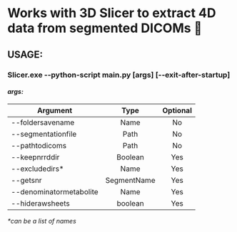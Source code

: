 # Works with 3D Slicer to extract 4D data from segmented DICOMs :cake:

## USAGE:

### Slicer.exe --python-script main.py [args] [--exit-after-startup]

#### **_args:_**

| Argument					| Type				| Optional	|
| ------------------------- |:-----------------:|:---------:|
| --foldersavename			| Name				| No		|
| --segmentationfile		| Path				| No		|
| --pathtodicoms			| Path				| No		|
| --keepnrrddir				| Boolean			| Yes		|
| --excludedirs\*			| Name				| Yes		|
| --getsnr					| SegmentName		| Yes		|
| --denominatormetabolite	| Name				| Yes		|
| --hiderawsheets			| boolean			| Yes		|

_\*can be a list of names_